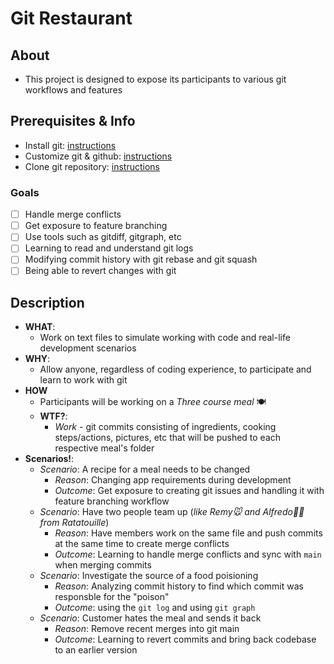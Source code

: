 # Git Restaurant

## About

- This project is designed to expose its participants to various git workflows and features

## Prerequisites & Info

- Install git: [instructions](https://github.com/git-guides/install-git)
- Customize git & github: [instructions](https://kbroman.org/github_tutorial/pages/first_time.html)
- Clone git repository: [instructions](https://docs.github.com/en/repositories/creating-and-managing-repositories/cloning-a-repository)

### Goals

- [ ] Handle merge conflicts
- [ ] Get exposure to feature branching 
- [ ] Use tools such as gitdiff, gitgraph, etc
- [ ] Learning to read and understand git logs
- [ ] Modifying commit history with git rebase and git squash 
- [ ] Being able to revert changes with git

## Description

- **WHAT**: 
   - Work on text files to simulate working with code and real-life development scenarios
- **WHY**: 
   - Allow anyone, regardless of coding experience, to participate and learn to work with git
- **HOW**
   - Participants will be working on a *Three course meal* 🍽
   - **WTF?**: 
      - *Work* - git commits consisting of ingredients, cooking steps/actions, pictures, etc that will be pushed to each respective meal's folder
- **Scenarios!**: 
   - *Scenario*: A recipe for a meal needs to be changed 
      - *Reason*: Changing app requirements during development
      - *Outcome*: Get exposure to creating git issues and handling it with feature branching workflow
   - *Scenario*: Have two people team up (*like Remy🐭 and Alfredo🧑‍🍳 from Ratatouille*)
      - *Reason*: Have members work on the same file and push commits at the same time to create merge conflicts 
      - *Outcome*: Learning to handle merge conflicts and sync with `main` when merging commits
   - *Scenario*: Investigate the source of a food poisioning 
      - *Reason*: Analyzing commit history to find which commit was responsble for the "poison"
      - *Outcome*: using the `git log` and using `git graph`  
   - *Scenario*: Customer hates the meal and sends it back
      - *Reason*: Remove recent merges into git main 
      - *Outcome*: Learning to revert commits and bring back codebase to an earlier version 
